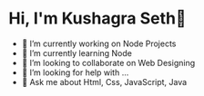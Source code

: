 # Hi, I'm Kushagra Seth👋

- 🔭 I’m currently working on Node Projects
- 🌱 I’m currently learning Node
- 👯 I’m looking to collaborate on Web Designing
- 🤔 I’m looking for help with ...
- 💬 Ask me about Html, Css, JavaScript, Java 

